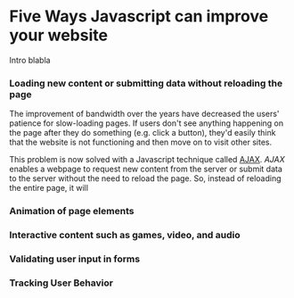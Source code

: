 # Five Ways Javascript can improve your website

Intro blabla

### Loading new content or submitting data without reloading the page

The improvement of bandwidth over the years have decreased the users' patience for slow-loading pages. If users don't see anything happening on the page after they do something (e.g. click a button), they'd easily think that the website is not functioning and then move on to visit other sites. 

This problem is now solved with a Javascript technique called [AJAX](http://en.wikipedia.org/wiki/Ajax_(programming)). *AJAX* enables a webpage to request new content from the server or submit data to the server without the need to reload the page. So, instead of reloading the entire page, it will

### Animation of page elements

### Interactive content such as games, video, and audio

### Validating user input in forms

### Tracking User Behavior